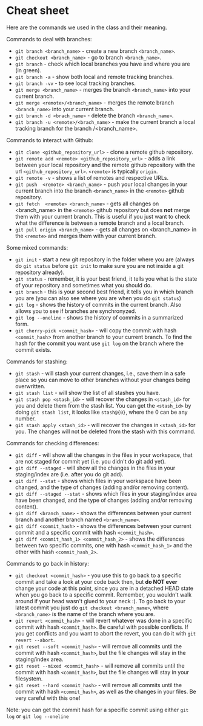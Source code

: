# Cheat sheet

Here are the commands we used in the class and their meaning.

Commands to deal with branches:

 - `git branch <branch_name>` - create a new branch `<branch_name>`.
 - `git checkout <branch_name>` - go to branch `<branch_name>`.
 - `git branch` - check which local branches you have and where you are (in green).
 - `git branch -a` - show both local and remote tracking branches.
 - `git branch -vv` - to see local tracking branches.
 - `git merge <branch_name>` - merges the branch `<branch_name>` into your current branch.
 - `git merge <remote>/<branch_name>` - merges the remote branch `<branch_name>` into your current branch.
 - `git branch -d <brach_name>` - delete the branch `<branch_name>`.
 - `git branch -u <remote>/<brach_name>` - make the current branch a local tracking branch for the branch <remote>/<branch_name>.


Commands to interact with Github:

 - `git clone <github_repository_url>` - clone a remote github repository.
 - `git remote add <remote> <github_repository_url>` - adds a link between your local repository and the remote github repository with the url `<github_repository_url>`. `<remote>` is typically `origin`.
 - `git remote -v` - shows a list of remotes and respective URLs.
 - `git push  <remote> <branch_name>` - push your local changes in your current branch into the branch `<branch_name>` in the `<remote>` github repository.
 - `git fetch  <remote> <branch_name>` - gets all changes on <branch_name> in the `<remote>` github repository but does **not** merge them with your current branch. This is useful if you just want to check what the difference is between a remote branch and a local branch.
 - `git pull origin <branch_name>` - gets all changes on <branch_name> in the `<remote>` and merges them with your current branch.


Some mixed commands:

 - `git init` - start a new git repository in the folder where you are (always do `git status` before `git init` to make sure you are not inside a git repository already).
 - `git status` - remember, it is your best friend, it tells you what is the state of your repository and sometimes what you should do.
 - `git branch` - this is your second best friend, it tells you in which branch you are (you can also see where you are when you do `git status`)
 - `git log` - shows the history of commits in the current branch. Also allows you to see if branches are synchronyzed.
 - `git log --oneline` - shows the history of commits in a summarized form.
 - `git cherry-pick <commit_hash>` - will copy the commit with hash `<commit_hash`> from another branch to your current branch. To find the hash for the commit you want use `git log` on the branch where the commit exists.


Commands for stashing:
  - `git stash` - will stash your current changes, i.e., save them in a safe place so you can move to other branches without your changes being overwritten.
  - `git stash list` - will show the list of all stashes you have.
  - `git stash pop <stash_id>` - will recover the changes in `<stash_id>` for you and delete them from the stash list. You can get the `<stash_id>` by doing `git stash list`, it looks like `stash@{0}`, where the 0 can be any number.
  - `git stash apply <stash_id>` - will recover the changes in `<stash_id>` for you. The changes will not be deleted from the stash with this command.


Commands for checking differences:
  -  `git diff` - will show all the changes in the files in your workspace, that are not staged for commit yet (i.e. you didn't do git add yet).
  - `git diff --staged` - will show all the changes in the files in your staging/index are (i.e. after you do git add).
  - `git diff --stat` - shows which files in your workspace have been changed, and the type of changes (adding and/or removing content).
  - `git diff --staged --stat` - shows which files in your staging/index area have been changed, and the type of changes (adding and/or removing content).
  - `git diff <branch_name>` - shows the differences between your current branch and another branch named `<branch_name>`.
  - `git diff <commit_hash>` - shows the differences between your current commit and a specific commit with hash `<commit_hash>`.
  - `git diff <commit_hash_1> <commit_hash_2>` - shows the differences between two specific commits, one with hash `<commit_hash_1>` and the other with hash `<commit_hash_2>`.


Commands to go back in history:
  - `git checkout <commit_hash>` - you use this to go back to a specific commit and take a look at your code back then, but **do NOT ever** change your code at this point, since you are in a detached HEAD state when you go back to a specific commit. Remember, you wouldn't walk around if your head wasn't glued to your neck :). To go back to your latest commit you just do `git checkout <branch_name>`, where `<branch_name>` is the name of the branch where you are.
  - `git revert <commit_hash>` - will revert whatever was done in a specific commit with hash `<commit_hash>`. Be careful with possible conflicts. If you get conflicts and you want to abort the revert, you can do it with `git revert --abort`.
  - `git reset --soft <commit_hash>` - will remove all commits until the commit with hash `<commit_hash>`, but the file changes will stay in the staging/index area.
  - `git reset --mixed <commit_hash>` - will remove all commits until the commit with hash `<commit_hash>`, but the file changes will stay in your filesystem.
  - `git reset --hard <commit_hash>` - will remove all commits until the commit with hash `<commit_hash>`, as well as the changes in your files. Be very careful with this one!


 Note: you can get the commit hash for a specific commit using either `git log`  or `git log --oneline`